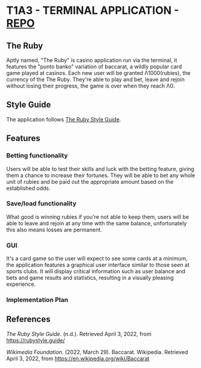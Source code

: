 # T1A3 - TERMINAL APPLICATION - [REPO](https://github.com/quachck/DavidQuach_T1A2)

## The Ruby
Aptly named, "The Ruby" is casino application run via the terminal, it features the "punto banko" variation of baccarat, a wildly popular card game played at casinos. Each new user will be granted Λ1000(rubies), the currency of the The Ruby. They're able to play and bet, leave and rejoin without losing their progress, the game is over when they reach Λ0.
## Style Guide
The application follows [The Ruby Style Guide](https://github.com/quachck/DavidQuach_T1A2).

## Features
### Betting functionality
Users will be able to test their skills and luck with the betting feature, giving them a chance to increase their fortunes. They will be able to bet any whole unit of rubies and be paid out the appropriate amount based on the established odds.
### Save/load functionality
What good is winning rubies if you're not able to keep them, users will be able to leave and rejoin at any time with the same balance, unfortunately this also means losses are permanent.
### GUI 
It's a card game so the user will expect to see some cards at a minimum, the application features a graphical user interface similar to those seen at sports clubs. It will display critical information such as user balance and bets and game results and statistics, resulting in a visually pleasing experience.

### Implementation Plan




## References
*The Ruby Style Guide.* (n.d.). Retrieved April 3, 2022, from https://rubystyle.guide/ 

*Wikimedia Foundation.* (2022, March 29). Baccarat. Wikipedia. Retrieved April 3, 2022, from https://en.wikipedia.org/wiki/Baccarat 
